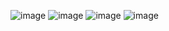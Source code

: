 ![image](https://github.com/user-attachments/assets/ef25b43a-c176-48c2-a618-ec2ff96dc841)
![image](https://github.com/user-attachments/assets/08b30d82-9cdb-4be1-af90-2986fc4fbeec)
![image](https://github.com/user-attachments/assets/d4334861-4cdc-45a4-bed6-3001580c5e79)
![image](https://github.com/user-attachments/assets/f2e63367-2e63-4b4e-91a9-75f9af1a4762)
